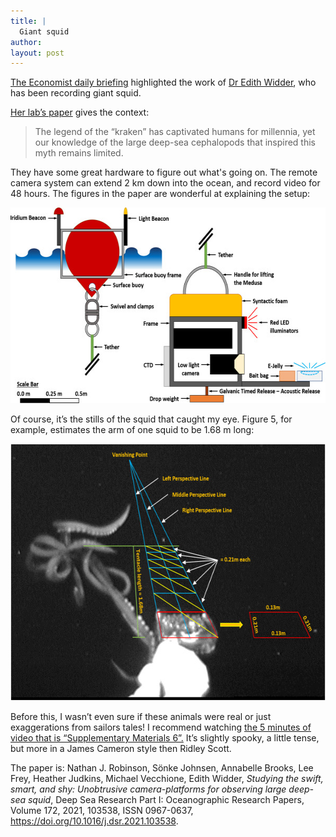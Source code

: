 ```yaml
---
title: |
  Giant squid
author: 
layout: post
---
```


[The Economist daily briefing](https://www.economist.com/espresso) highlighted the work of [Dr Edith Widder](https://en.wikipedia.org/wiki/Edith_Widder), who has been recording giant squid. 

<!-- break -->

[Her lab’s paper](https://www.sciencedirect.com/science/article/pii/S0967063721000777#!) gives the context:

> The legend of the “kraken” has captivated humans for millennia, yet our knowledge of the large deep-sea cephalopods that inspired this myth remains limited.

They have some great hardware to figure out what's going on. 
The remote camera system can extend 2 km down into the ocean, and record video for 48 hours. 
The figures in the paper are wonderful at explaining the setup:

<img src="/img/posts/2021/05-02-squid/hardware.jpg" width="600" height="313">

Of course, it’s the stills of the squid that caught my eye. Figure 5, for example, estimates the arm of one squid to be 1.68 m long:

<img src="/img/posts/2021/05-02-squid/size.jpg" width="602" height="411">

Before this, I wasn’t even sure if these animals were real or just exaggerations from sailors tales! I recommend watching [the 5 minutes of video that is “Supplementary Materials 6”.](https://ars.els-cdn.com/content/image/1-s2.0-S0967063721000777-mmc5.mp4) It’s slightly spooky, a little tense, but more in a James Cameron style then Ridley Scott.


The paper is: Nathan J. Robinson, Sönke Johnsen, Annabelle Brooks, Lee Frey, Heather Judkins, Michael Vecchione, Edith Widder, _Studying the swift, smart, and shy: Unobtrusive camera-platforms for observing large deep-sea squid_, Deep Sea Research Part I: Oceanographic Research Papers, Volume 172, 2021, 103538, ISSN 0967-0637, <https://doi.org/10.1016/j.dsr.2021.103538>.
